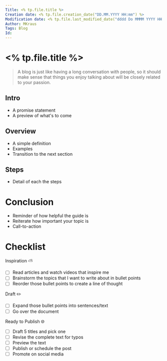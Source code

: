 ```yaml
---
Title: <% tp.file.title %>
Creation date: <% tp.file.creation_date("DD.MM.YYYY HH:mm") %>
Modification date: <% tp.file.last_modified_date("dddd Do MMMM YYYY HH:mm:ss") %>
Author: MKraus
Tags: Blog
Id:
---
```


# <% tp.file.title %>

> A blog is just like having a long conversation with people, so it should make sense that things you enjoy talking about will be closely related to your passion.

## Intro
* A promise statement
* A preview of what's to come

## Overview
* A simple definition
* Examples
* Transition to the next section

## Steps
* Detail of each the steps

# Conclusion
* Reminder of how helpful the guide is
* Reiterate how important your topic is
* Call-to-action

# Checklist

Inspiration ⛅
- [ ] Read articles and watch videos that inspire me
- [ ] Brainstorm the topics that I want to write about in bullet points
- [ ] Reorder those bullet points to create a line of thought

Draft ✏️
- [ ] Expand those bullet points into sentences/text
- [ ] Go over the document

Ready to Publish 🌐
- [ ] Draft 5 titles and pick one
- [ ] Revise the complete text for typos
- [ ] Preview the text
- [ ] Publish or schedule the post
- [ ] Promote on social media